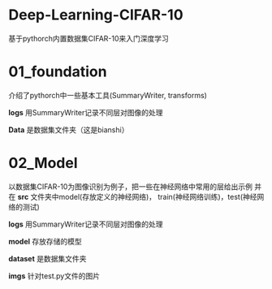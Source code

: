 # Deep-Learning-CIFAR-10
基于pythorch内置数据集CIFAR-10来入门深度学习

# 01_foundation
介绍了pythorch中一些基本工具(SummaryWriter, transforms)

 **logs** 用SummaryWriter记录不同层对图像的处理
 
**Data** 是数据集文件夹（这是bianshi）


# 02_Model
以数据集CIFAR-10为图像识别为例子，把一些在神经网络中常用的层给出示例
并在  **src** 文件夹中model(存放定义的神经网络)， train(神经网络训练)，test(神经网络的测试)

 **logs** 用SummaryWriter记录不同层对图像的处理
 
**model** 存放存储的模型

**dataset** 是数据集文件夹

**imgs** 针对test.py文件的图片
